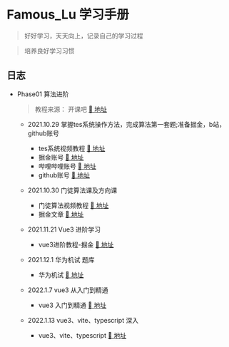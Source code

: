 # Famous_Lu 学习手册 

> 好好学习，天天向上，记录自己的学习过程

> 培养良好学习习惯
> 
## 日志

- Phase01 算法进阶

  > 教程来源：  开课吧  [🔗 地址](https://www.kaikeba.com)

  - 2021.10.29  掌握tes系统操作方法，完成算法第一套题;准备掘金，b站，github账号 
    - tes系统视频教程  [🔗 地址](https://learn.kaikeba.com/video/505186)
    - 掘金账号  [🔗 地址](https://juejin.cn/user/431453771662365)
    - 哔哩哔哩账号  [🔗 地址](https://space.bilibili.com/526960887)
    - github账号  [🔗 地址](https://github.com/luyouming) 
  
  - 2021.10.30  门徒算法课及方向课
    - 门徒算法视频教程  [🔗 地址](https://learn.kaikeba.com/catalog/214010?type=1)
    - 掘金文章  [🔗 地址](https://juejin.cn/user/431453771662365)

  - 2021.11.21 Vue3 进阶学习
    - vue3进阶教程-掘金  [🔗 地址](https://juejin.cn/post/6909247394904702984) 
    
  - 2021.12.1 华为机试 题库
    - 华为机试  [🔗 地址](https://www.nowcoder.com/ta/huawei) 

  - 2022.1.7 vue3 从入门到精通
    - vue3 入门到精通 [🔗 地址](https://learn.kaikeba.com/catalog/212381?type=9)

  - 2022.1.13 vue3、vite、typescript 深入
    - vue3、vite、typescript [🔗 地址](https://jspang.com/detailed?id=67) 
  
